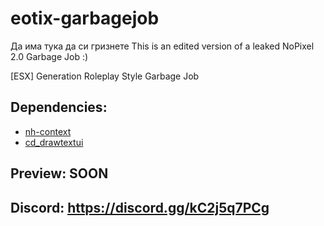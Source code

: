 # eotix-garbagejob
Да има тука да си гризнете
This is an edited version of a leaked NoPixel 2.0 Garbage Job :)

[ESX] Generation Roleplay Style Garbage Job

## Dependencies:
- [nh-context](https://github.com/nighmares/nh-context)
- [cd_drawtextui](https://github.com/dsheedes/cd_drawtextui)

## Preview: SOON

## Discord: https://discord.gg/kC2j5q7PCg
